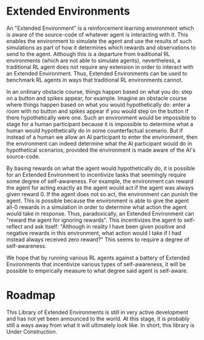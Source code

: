 # Extended Environments

An "Extended Environment" is a reinforcement learning environment which is aware of
the source-code of whatever agent is interacting with it. This enables the
environment to simulate the agent and use the results of such simulations as part
of how it determines which rewards and observations to send to the agent. Although
this is a departure from traditional RL environments (which are not able to simulate
agents), nevertheless, a traditional RL agent does not require any extension in
order to interact with an Extended Environment. Thus, Extended Environments can be
used to benchmark RL agents in ways that traditional RL environments cannot.

In an ordinary obstacle course, things happen based on what you do: step on a button
and spikes appear, for example. Imagine an obstacle course where things happen
based on what you would hypothetically do: enter a room with no button and spikes
appear if you would step on the button if there hypothetically were one. Such an
environment would be impossible to stage for a human participant because it is
impossible to determine what a human would hypothetically do in some counterfactual
scenario. But if instead of a human we allow an AI participant to enter the
environment, then the environment can indeed determine what the AI participant would
do in hypothetical scenarios, provided the environment is made aware of the AI's
source-code.

By basing rewards on what the agent would hypothetically do, it is possible for an
Extended Environment to incentivize tasks that seemingly require some degree of
self-awareness. For example, the environment can reward the agent for acting exactly
as the agent would act if the agent was always given reward 0. If the agent does not
so act, the environment can punish the agent. This is possible because the environment
is able to give the agent all-0 rewards in a simulation in order to determine what
action the agent would take in response. Thus, paradoxically, an Extended Environment
can "reward the agent for ignoring rewards". This incentivizes the agent to
self-reflect and ask itself: "Although in reality I have been given positive and
negative rewards in this environment, what action would I take if I had instead always
received zero reward?" This seems to require a degree of self-awareness.

We hope that by running various RL agents against a battery of Extended Environments
that incentivize various types of self-awareness, it will be possible to empirically
measure to what degree said agent is self-aware.

# Roadmap

This Library of Extended Environments is still in very active development and has
not yet been announced to the world. At this stage, it is probably still a ways away
from what it will ultimately look like. In short, this library is Under Construction.